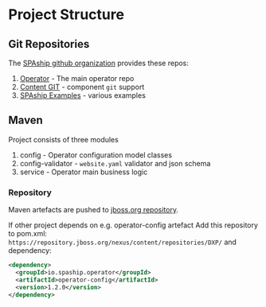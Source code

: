 # Project Structure

## Git Repositories

The [SPAship github organization](https://github.com/spaship/) provides these repos:

1. [Operator](https://github.com/spaship/operator) - The main operator repo
2. [Content GIT](https://github.com/spaship/content-git) - component `git` support
3. [SPAship Examples](https://github.com/spaship/spaship-examples) - various examples

## Maven

Project consists of three modules

1. config - Operator configuration model classes
2. config-validator - `website.yaml` validator and json schema
2. service - Operator main business logic

### Repository

Maven artefacts are pushed to [jboss.org repository](https://repository.jboss.org/nexus/#nexus-search;quick~io.spaship).

If other project depends on e.g. operator-config artefact
Add this repository to pom.xml: `https://repository.jboss.org/nexus/content/repositories/DXP/` and dependency:
```xml
<dependency>
  <groupId>io.spaship.operator</groupId>
  <artifactId>operator-config</artifactId>
  <version>1.2.0</version>
</dependency>
```
